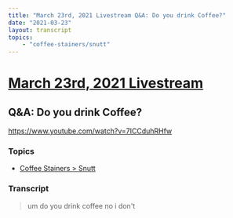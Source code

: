 ```yaml
---
title: "March 23rd, 2021 Livestream Q&A: Do you drink Coffee?"
date: "2021-03-23"
layout: transcript
topics:
    - "coffee-stainers/snutt"
---
```

# [March 23rd, 2021 Livestream](../2021-03-23.md)
## Q&A: Do you drink Coffee?
https://www.youtube.com/watch?v=7ICCduhRHfw

### Topics
* [Coffee Stainers > Snutt](../topics/coffee-stainers/snutt.md)

### Transcript

> um do you drink coffee no i don't

